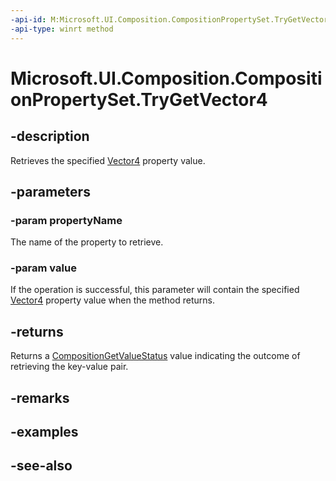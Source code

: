 ```yaml
---
-api-id: M:Microsoft.UI.Composition.CompositionPropertySet.TryGetVector4(System.String,Windows.Foundation.Numerics.Vector4@)
-api-type: winrt method
---
```


<!-- Method syntax
public Windows.UI.Composition.CompositionGetValueStatus TryGetVector4(System.String propertyName, Windows.Foundation.Numerics.Vector4 value)
-->

# Microsoft.UI.Composition.CompositionPropertySet.TryGetVector4

## -description
Retrieves the specified [Vector4](/uwp/api/windows.foundation.numerics.vector4) property value.

## -parameters
### -param propertyName
The name of the property to retrieve.

### -param value
If the operation is successful, this parameter will contain the specified [Vector4](/uwp/api/windows.foundation.numerics.vector4) property value when the method returns.

## -returns
Returns a [CompositionGetValueStatus](compositiongetvaluestatus.md) value indicating the outcome of retrieving the key-value pair.

## -remarks

## -examples

## -see-also
